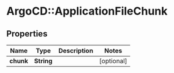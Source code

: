 # ArgoCD::ApplicationFileChunk

## Properties
Name | Type | Description | Notes
------------ | ------------- | ------------- | -------------
**chunk** | **String** |  | [optional] 


